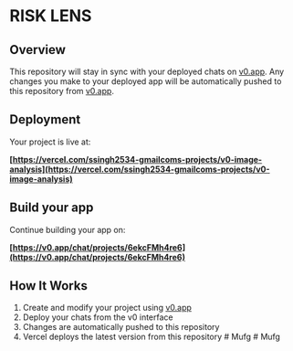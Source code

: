 # RISK LENS 

## Overview

This repository will stay in sync with your deployed chats on [v0.app](https://v0.app).
Any changes you make to your deployed app will be automatically pushed to this repository from [v0.app](https://v0.app).

## Deployment

Your project is live at:

**[https://vercel.com/ssingh2534-gmailcoms-projects/v0-image-analysis](https://vercel.com/ssingh2534-gmailcoms-projects/v0-image-analysis)**

## Build your app

Continue building your app on:

**[https://v0.app/chat/projects/6ekcFMh4re6](https://v0.app/chat/projects/6ekcFMh4re6)**

## How It Works

1. Create and modify your project using [v0.app](https://v0.app)
2. Deploy your chats from the v0 interface
3. Changes are automatically pushed to this repository
4. Vercel deploys the latest version from this repository
#   M u f g  
 #   M u f g  
 